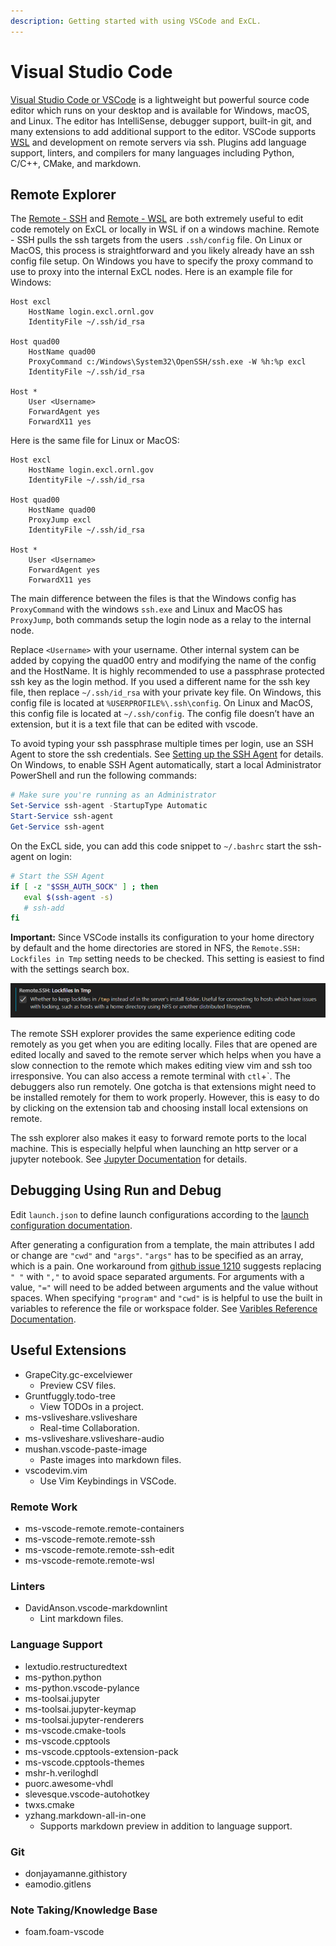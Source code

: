 ```yaml
---
description: Getting started with using VSCode and ExCL.
---
```


# Visual Studio Code

[Visual Studio Code or VSCode](https://code.visualstudio.com) is a lightweight but powerful source code editor which runs on your desktop and is available for Windows, macOS, and Linux.
The editor has IntelliSense, debugger support, built-in git, and many extensions to add additional support to the editor.
VSCode supports [WSL](https://docs.microsoft.com/en-us/windows/wsl/) and development on remote servers via ssh.
Plugins add language support, linters, and compilers for many languages including Python, C/C++, CMake, and markdown.

## Remote Explorer

The [Remote - SSH](https://marketplace.visualstudio.com/items?itemName=ms-vscode-remote.remote-ssh) and [Remote - WSL](https://marketplace.visualstudio.com/items?itemName=ms-vscode-remote.remote-wsl) are both extremely useful to edit code remotely on ExCL or locally in WSL if on a windows machine.
Remote - SSH pulls the ssh targets from the users `.ssh/config` file.
On Linux or MacOS, this process is straightforward and you likely already have an ssh config file setup.
On Windows you have to specify the proxy command to use to proxy into the internal ExCL nodes.
Here is an example file for Windows:

```sshconfig
Host excl
    HostName login.excl.ornl.gov
    IdentityFile ~/.ssh/id_rsa

Host quad00
    HostName quad00
    ProxyCommand c:/Windows\System32\OpenSSH/ssh.exe -W %h:%p excl
    IdentityFile ~/.ssh/id_rsa

Host *
    User <Username>
    ForwardAgent yes
    ForwardX11 yes
```

Here is the same file for Linux or MacOS:

```sshconfig
Host excl
    HostName login.excl.ornl.gov
    IdentityFile ~/.ssh/id_rsa

Host quad00
    HostName quad00
    ProxyJump excl
    IdentityFile ~/.ssh/id_rsa

Host *
    User <Username>
    ForwardAgent yes
    ForwardX11 yes
```

The main difference between the files is that the Windows config has `ProxyCommand` with the windows `ssh.exe` and Linux and MacOS has `ProxyJump`, both commands setup the login node as a relay to the internal node.  

Replace `<Username>` with your username.
Other internal system can be added by copying the quad00 entry and modifying the name of the config and the HostName.
It is highly recommended to use a passphrase protected ssh key as the login method.
If you used a different name for the ssh key file, then replace `~/.ssh/id_rsa` with your private key file.
On Windows, this config file is located at `%USERPROFILE%\.ssh\config`.
On Linux and MacOS, this config file is located at `~/.ssh/config`.
The config file doesn’t have an extension, but it is a text file that can be edited with vscode.

To avoid typing your ssh passphrase multiple times per login, use an SSH Agent to store the ssh credentials.
See [Setting up the SSH Agent](https://code.visualstudio.com/docs/remote/troubleshooting#_setting-up-the-ssh-agent) for details.
On Windows, to enable SSH Agent automatically, start a local Administrator PowerShell and run the following commands:

```powershell
# Make sure you're running as an Administrator
Set-Service ssh-agent -StartupType Automatic
Start-Service ssh-agent
Get-Service ssh-agent
```

On the ExCL side, you can add this code snippet to `~/.bashrc` start the ssh-agent on login:

```bash
# Start the SSH Agent
if [ -z "$SSH_AUTH_SOCK" ] ; then
   eval $(ssh-agent -s)
   # ssh-add
fi
```

**Important:** Since VSCode installs its configuration to your home directory by default and the home directories are stored in NFS, the `Remote.SSH: Lockfiles in Tmp` setting needs to be checked.
This setting is easiest to find with the settings search box.

![Remote.SSH: Lockfiles Setting](/assets/2022-02-18-lockfiles-setting.png)

The remote SSH explorer provides the same experience editing code remotely as you get when you are editing locally.
Files that are opened are edited locally and saved to the remote server which helps when you have a slow connection to the remote which makes editing view vim and ssh too irresponsive.
You can also access a remote terminal with `ctl`+\`.
The debuggers also run remotely.
One gotcha is that extensions might need to be installed remotely for them to work properly.
However, this is easy to do by clicking on the extension tab and choosing install local extensions on remote.

The ssh explorer also makes it easy to forward remote ports to the local machine.
This is especially helpful when launching an http server or a jupyter notebook.
See [Jupyter Documentation](/quick-start-guides/jupyter-quick-start.md#detailed-instructions-for-windows-with-visual-studio-code) for details.

## Debugging Using Run and Debug

Edit `launch.json` to define launch configurations according to the [launch configuration documentation](https://code.visualstudio.com/docs/editor/debugging#_launchjson-attributes).

After generating a configuration from a template, the main attributes I add or change are `"cwd"` and `"args"`. `"args"` has to be specified as an array, which is a pain.
One workaround from [github issue 1210](https://github.com/microsoft/vscode-cpptools/issues/1210) suggests replacing `" "` with `","` to avoid space separated arguments.
For arguments with a value, `"="` will need to be added between arguments and the value without spaces.
When specifying `"program"` and `"cwd"` is is helpful to use the built in variables to reference the file or workspace folder.
See [Varibles Reference Documentation](https://code.visualstudio.com/docs/editor/variables-reference).

## Useful Extensions

- GrapeCity.gc-excelviewer
  - Preview CSV files.
- Gruntfuggly.todo-tree
  - View TODOs in a project.
- ms-vsliveshare.vsliveshare
  - Real-time Collaboration.
- ms-vsliveshare.vsliveshare-audio
- mushan.vscode-paste-image
  - Paste images into markdown files.
- vscodevim.vim
  - Use Vim Keybindings in VSCode.

### Remote Work

- ms-vscode-remote.remote-containers
- ms-vscode-remote.remote-ssh
- ms-vscode-remote.remote-ssh-edit
- ms-vscode-remote.remote-wsl

### Linters

- DavidAnson.vscode-markdownlint
  - Lint markdown files.

### Language Support

- lextudio.restructuredtext
- ms-python.python
- ms-python.vscode-pylance
- ms-toolsai.jupyter
- ms-toolsai.jupyter-keymap
- ms-toolsai.jupyter-renderers
- ms-vscode.cmake-tools
- ms-vscode.cpptools
- ms-vscode.cpptools-extension-pack
- ms-vscode.cpptools-themes
- mshr-h.veriloghdl
- puorc.awesome-vhdl
- slevesque.vscode-autohotkey
- twxs.cmake
- yzhang.markdown-all-in-one
  - Supports markdown preview in addition to language support.

### Git

- donjayamanne.githistory
- eamodio.gitlens

### Note Taking/Knowledge Base

- foam.foam-vscode

